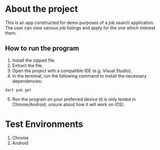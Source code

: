 # About the project
This is an app constructed for demo purposes of a job search application. The user can view various job listings and apply for the one which interest them.


## How to run the program

1. Install the zipped file.
2. Extract the file.
3. Open the project with a compatible IDE (e.g. Visual Studio).
4. In the terminal, run the following command to install the necessary dependencies:
```
dart pub get
```
5. Run the program on your preferred device (it is only tested in Chrome/Android, unsure about how it will work on iOS).

# Test Environments
1. Chrome
2. Android


